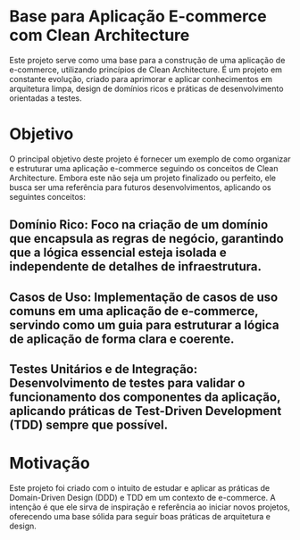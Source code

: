  #  Base para Aplicação E-commerce com Clean Architecture
Este projeto serve como uma base para a construção de uma aplicação de e-commerce, utilizando princípios de Clean Architecture. É um projeto em constante evolução, criado para aprimorar e aplicar conhecimentos em arquitetura limpa, design de domínios ricos e práticas de desenvolvimento orientadas a testes.

# Objetivo
O principal objetivo deste projeto é fornecer um exemplo de como organizar e estruturar uma aplicação e-commerce seguindo os conceitos de Clean Architecture. Embora este não seja um projeto finalizado ou perfeito, ele busca ser uma referência para futuros desenvolvimentos, aplicando os seguintes conceitos:

## Domínio Rico: Foco na criação de um domínio que encapsula as regras de negócio, garantindo que a lógica essencial esteja isolada e independente de detalhes de infraestrutura.
## Casos de Uso: Implementação de casos de uso comuns em uma aplicação de e-commerce, servindo como um guia para estruturar a lógica de aplicação de forma clara e coerente.
## Testes Unitários e de Integração: Desenvolvimento de testes para validar o funcionamento dos componentes da aplicação, aplicando práticas de Test-Driven Development (TDD) sempre que possível.

# Motivação
Este projeto foi criado com o intuito de estudar e aplicar as práticas de Domain-Driven Design (DDD) e TDD em um contexto de e-commerce. A intenção é que ele sirva de inspiração e referência ao iniciar novos projetos, oferecendo uma base sólida para seguir boas práticas de arquitetura e design.